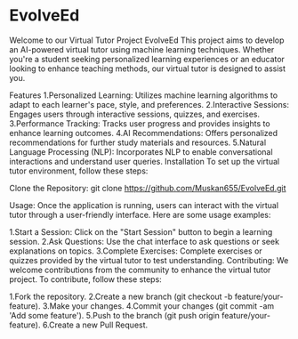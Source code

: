 # EvolveEd
Welcome to our Virtual Tutor Project EvolveEd This project aims to develop an AI-powered virtual tutor using machine learning techniques. Whether you're a student seeking personalized learning experiences or an educator looking to enhance teaching methods, our virtual tutor is designed to assist you.

Features
1.Personalized Learning: Utilizes machine learning algorithms to adapt to each learner's pace, style, and preferences.
2.Interactive Sessions: Engages users through interactive sessions, quizzes, and exercises.
3.Performance Tracking: Tracks user progress and provides insights to enhance learning outcomes.
4.AI Recommendations: Offers personalized recommendations for further study materials and resources.
5.Natural Language Processing (NLP): Incorporates NLP to enable conversational interactions and understand user queries.
Installation
To set up the virtual tutor environment, follow these steps:

Clone the Repository:
git clone https://github.com/Muskan655/EvolveEd.git

Usage:
Once the application is running, users can interact with the virtual tutor through a user-friendly interface. Here are some usage examples:

1.Start a Session: Click on the "Start Session" button to begin a learning session.
2.Ask Questions: Use the chat interface to ask questions or seek explanations on topics.
3.Complete Exercises: Complete exercises or quizzes provided by the virtual tutor to test understanding.
Contributing:
We welcome contributions from the community to enhance the virtual tutor project. To contribute, follow these steps:

1.Fork the repository.
2.Create a new branch (git checkout -b feature/your-feature).
3.Make your changes.
4.Commit your changes (git commit -am 'Add some feature').
5.Push to the branch (git push origin feature/your-feature).
6.Create a new Pull Request.

